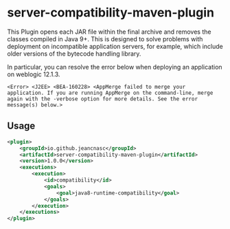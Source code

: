 # server-compatibility-maven-plugin

This Plugin opens each JAR file within the final archive and removes the classes compiled in Java 9+.
This is designed to solve problems with deployment on incompatible application servers, for example, which include older versions of the bytecode handling library.

In particular, you can resolve the error below when deploying an application on weblogic 12.1.3.

```text
<Error> <J2EE> <BEA-160228> <AppMerge failed to merge your application. If you are running AppMerge on the command-line, merge again with the -verbose option for more details. See the error message(s) below.>
```
## Usage
```xml
<plugin>
    <groupId>io.github.jeancnasc</groupId>
    <artifactId>server-compatibility-maven-plugin</artifactId>
    <version>1.0.0</version>
    <executions>
        <execution>
            <id>compatibility</id>
            <goals>
                <goal>java8-runtime-compatibility</goal>
            </goals>
        </execution>
    </executions>
</plugin>
```